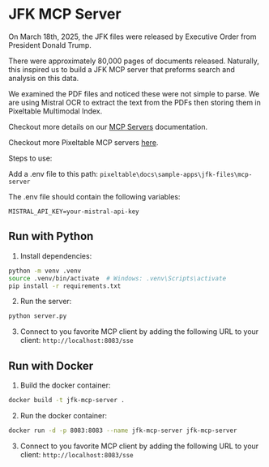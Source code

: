 # JFK MCP Server

On March 18th, 2025, the JFK files were released by Executive Order from President Donald Trump.

There were approximately 80,000 pages of documents released. Naturally, this inspired us to build a JFK MCP server that preforms search and analysis on this data.

We examined the PDF files and noticed these were not simple to parse. We are using Mistral OCR to extract the text from the PDFs then storing them in Pixeltable Multimodal Index.

Checkout more details on our [MCP Servers](https://docs.pixeltable.com/docs/cookbooks/mcp/overview) documentation.

Checkout more Pixeltable MCP servers [here](https://github.com/pixeltable/mcp-server-pixeltable).

Steps to use:

Add a .env file to this path:
`pixeltable\docs\sample-apps\jfk-files\mcp-server`

The .env file should contain the following variables:
```
MISTRAL_API_KEY=your-mistral-api-key
```
## Run with Python
1. Install dependencies:
```bash
python -m venv .venv
source .venv/bin/activate  # Windows: .venv\Scripts\activate
pip install -r requirements.txt
```
2. Run the server:
```bash
python server.py
```
3. Connect to you favorite MCP client by adding the following URL to your client:
`http://localhost:8083/sse`

## Run with Docker
1. Build the docker container:
```bash
docker build -t jfk-mcp-server .
```
2. Run the docker container:
```bash
docker run -d -p 8083:8083 --name jfk-mcp-server jfk-mcp-server
```
3. Connect to you favorite MCP client by adding the following URL to your client:
`http://localhost:8083/sse`